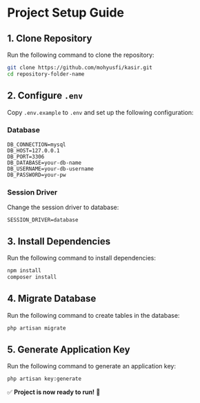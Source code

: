 # Project Setup Guide

## 1. Clone Repository
Run the following command to clone the repository:
```sh
git clone https://github.com/mohyusfi/kasir.git
cd repository-folder-name
```

## 2. Configure `.env`
Copy `.env.example` to `.env` and set up the following configuration:

### Database
```
DB_CONNECTION=mysql
DB_HOST=127.0.0.1
DB_PORT=3306
DB_DATABASE=your-db-name
DB_USERNAME=your-db-username
DB_PASSWORD=your-pw
```

### Session Driver
Change the session driver to database:
```
SESSION_DRIVER=database
```

## 3. Install Dependencies
Run the following command to install dependencies:
```sh
npm install
composer install
```

## 4. Migrate Database
Run the following command to create tables in the database:
```sh
php artisan migrate
```

## 5. Generate Application Key
Run the following command to generate an application key:
```sh
php artisan key:generate
```

✅ **Project is now ready to run!** 🚀
